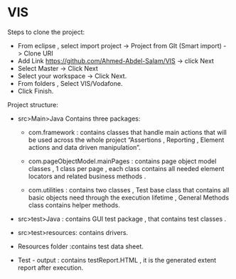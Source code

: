 # VIS
Steps to clone the project:

- From eclipse , select import project -> Project from GIt (Smart import) - > Clone URI
- Add Link https://github.com/Ahmed-Abdel-Salam/VIS -> click Next
- Select Master -> Click Next
- Select your workspace -> Click Next.
- From folders , Select VIS/Vodafone.
- Click Finish.


Project structure:

- src>Main>Java Contains three packages:  
  - com.framework : contains classes that handle main actions that will be used across the whole project “Assertions , Reporting ,           Element actions and data driven manipulation”.
  
  - com.pageObjectModel.mainPages : contains page object model classes , 1 class per page , each class contains all needed element           locators and related business methods .
  
  - com.utilities : contains two classes , Test base class that contains all basic objects need through the execution lifetime , General     Methods class contains helper methods.

- src>test>Java : contains GUI test package , that contains test classes .

- src>test>resources: contains drivers.
 
- Resources folder :contains test data sheet.

- Test - output : contains testReport.HTML , it is the generated extent report after execution.
